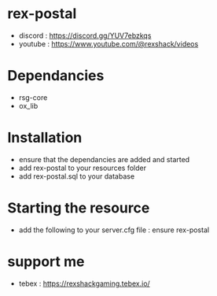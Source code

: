 # rex-postal
- discord : https://discord.gg/YUV7ebzkqs
- youtube : https://www.youtube.com/@rexshack/videos

# Dependancies
- rsg-core
- ox_lib

# Installation
- ensure that the dependancies are added and started
- add rex-postal to your resources folder
- add rex-postal.sql to your database

# Starting the resource
- add the following to your server.cfg file : ensure rex-postal

# support me
- tebex : https://rexshackgaming.tebex.io/